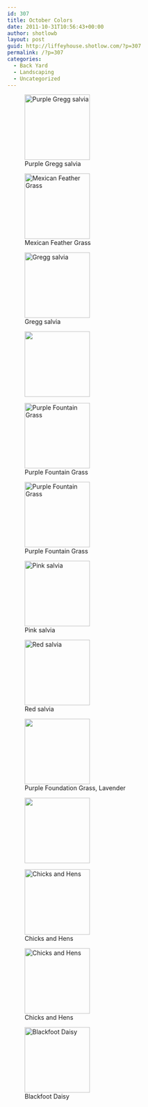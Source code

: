 ```yaml
---
id: 307
title: October Colors
date: 2011-10-31T10:56:43+00:00
author: shotlowb
layout: post
guid: http://liffeyhouse.shotlow.com/?p=307
permalink: /?p=307
categories:
  - Back Yard
  - Landscaping
  - Uncategorized
---
```

<div id='gallery-6' class='gallery galleryid-307 gallery-columns-3 gallery-size-thumbnail'>
  <figure class='gallery-item'> 
  
  <div class='gallery-icon landscape'>
    <a href='http://localhost:4567/wp-content/uploads/2011/10/PA220001.jpg'><img width="150" height="150" src="http://localhost:4567/wp-content/uploads/2011/10/PA220001-150x150.jpg" class="attachment-thumbnail size-thumbnail" alt="Purple Gregg salvia" aria-describedby="gallery-6-308" srcset="http://localhost:4567/wp-content/uploads/2011/10/PA220001-150x150.jpg 150w, http://localhost:4567/wp-content/uploads/2011/10/PA220001-100x100.jpg 100w" sizes="100vw" /></a>
  </div><figcaption class='wp-caption-text gallery-caption' id='gallery-6-308'> Purple Gregg salvia </figcaption></figure><figure class='gallery-item'> 
  
  <div class='gallery-icon portrait'>
    <a href='http://localhost:4567/wp-content/uploads/2011/10/PA220002.jpg'><img width="150" height="150" src="http://localhost:4567/wp-content/uploads/2011/10/PA220002-150x150.jpg" class="attachment-thumbnail size-thumbnail" alt="Mexican Feather Grass" aria-describedby="gallery-6-309" srcset="http://localhost:4567/wp-content/uploads/2011/10/PA220002-150x150.jpg 150w, http://localhost:4567/wp-content/uploads/2011/10/PA220002-100x100.jpg 100w" sizes="100vw" /></a>
  </div><figcaption class='wp-caption-text gallery-caption' id='gallery-6-309'> Mexican Feather Grass </figcaption></figure><figure class='gallery-item'> 
  
  <div class='gallery-icon portrait'>
    <a href='http://localhost:4567/wp-content/uploads/2011/10/PA220003.jpg'><img width="150" height="150" src="http://localhost:4567/wp-content/uploads/2011/10/PA220003-150x150.jpg" class="attachment-thumbnail size-thumbnail" alt="Gregg salvia" aria-describedby="gallery-6-310" srcset="http://localhost:4567/wp-content/uploads/2011/10/PA220003-150x150.jpg 150w, http://localhost:4567/wp-content/uploads/2011/10/PA220003-100x100.jpg 100w" sizes="100vw" /></a>
  </div><figcaption class='wp-caption-text gallery-caption' id='gallery-6-310'> Gregg salvia </figcaption></figure><figure class='gallery-item'> 
  
  <div class='gallery-icon landscape'>
    <a href='http://localhost:4567/wp-content/uploads/2011/10/PA220004.jpg'><img width="150" height="150" src="http://localhost:4567/wp-content/uploads/2011/10/PA220004-150x150.jpg" class="attachment-thumbnail size-thumbnail" alt="" srcset="http://localhost:4567/wp-content/uploads/2011/10/PA220004-150x150.jpg 150w, http://localhost:4567/wp-content/uploads/2011/10/PA220004-100x100.jpg 100w" sizes="100vw" /></a>
  </div></figure><figure class='gallery-item'> 
  
  <div class='gallery-icon portrait'>
    <a href='http://localhost:4567/wp-content/uploads/2011/10/PA220005.jpg'><img width="150" height="150" src="http://localhost:4567/wp-content/uploads/2011/10/PA220005-150x150.jpg" class="attachment-thumbnail size-thumbnail" alt="Purple Fountain Grass" aria-describedby="gallery-6-312" srcset="http://localhost:4567/wp-content/uploads/2011/10/PA220005-150x150.jpg 150w, http://localhost:4567/wp-content/uploads/2011/10/PA220005-100x100.jpg 100w" sizes="100vw" /></a>
  </div><figcaption class='wp-caption-text gallery-caption' id='gallery-6-312'> Purple Fountain Grass </figcaption></figure><figure class='gallery-item'> 
  
  <div class='gallery-icon portrait'>
    <a href='http://localhost:4567/wp-content/uploads/2011/10/PA220006.jpg'><img width="150" height="150" src="http://localhost:4567/wp-content/uploads/2011/10/PA220006-150x150.jpg" class="attachment-thumbnail size-thumbnail" alt="Purple Fountain Grass" aria-describedby="gallery-6-313" srcset="http://localhost:4567/wp-content/uploads/2011/10/PA220006-150x150.jpg 150w, http://localhost:4567/wp-content/uploads/2011/10/PA220006-100x100.jpg 100w" sizes="100vw" /></a>
  </div><figcaption class='wp-caption-text gallery-caption' id='gallery-6-313'> Purple Fountain Grass </figcaption></figure><figure class='gallery-item'> 
  
  <div class='gallery-icon landscape'>
    <a href='http://localhost:4567/wp-content/uploads/2011/10/PA220007.jpg'><img width="150" height="150" src="http://localhost:4567/wp-content/uploads/2011/10/PA220007-150x150.jpg" class="attachment-thumbnail size-thumbnail" alt="Pink salvia" aria-describedby="gallery-6-314" srcset="http://localhost:4567/wp-content/uploads/2011/10/PA220007-150x150.jpg 150w, http://localhost:4567/wp-content/uploads/2011/10/PA220007-100x100.jpg 100w" sizes="100vw" /></a>
  </div><figcaption class='wp-caption-text gallery-caption' id='gallery-6-314'> Pink salvia </figcaption></figure><figure class='gallery-item'> 
  
  <div class='gallery-icon landscape'>
    <a href='http://localhost:4567/wp-content/uploads/2011/10/PA220008.jpg'><img width="150" height="150" src="http://localhost:4567/wp-content/uploads/2011/10/PA220008-150x150.jpg" class="attachment-thumbnail size-thumbnail" alt="Red salvia" aria-describedby="gallery-6-315" srcset="http://localhost:4567/wp-content/uploads/2011/10/PA220008-150x150.jpg 150w, http://localhost:4567/wp-content/uploads/2011/10/PA220008-100x100.jpg 100w" sizes="100vw" /></a>
  </div><figcaption class='wp-caption-text gallery-caption' id='gallery-6-315'> Red salvia </figcaption></figure><figure class='gallery-item'> 
  
  <div class='gallery-icon portrait'>
    <a href='http://localhost:4567/wp-content/uploads/2011/10/PA220009.jpg'><img width="150" height="150" src="http://localhost:4567/wp-content/uploads/2011/10/PA220009-150x150.jpg" class="attachment-thumbnail size-thumbnail" alt="" aria-describedby="gallery-6-316" srcset="http://localhost:4567/wp-content/uploads/2011/10/PA220009-150x150.jpg 150w, http://localhost:4567/wp-content/uploads/2011/10/PA220009-100x100.jpg 100w" sizes="100vw" /></a>
  </div><figcaption class='wp-caption-text gallery-caption' id='gallery-6-316'> Purple Foundation Grass, Lavender </figcaption></figure><figure class='gallery-item'> 
  
  <div class='gallery-icon portrait'>
    <a href='http://localhost:4567/wp-content/uploads/2011/10/PA220010.jpg'><img width="150" height="150" src="http://localhost:4567/wp-content/uploads/2011/10/PA220010-150x150.jpg" class="attachment-thumbnail size-thumbnail" alt="" srcset="http://localhost:4567/wp-content/uploads/2011/10/PA220010-150x150.jpg 150w, http://localhost:4567/wp-content/uploads/2011/10/PA220010-100x100.jpg 100w" sizes="100vw" /></a>
  </div></figure><figure class='gallery-item'> 
  
  <div class='gallery-icon landscape'>
    <a href='http://localhost:4567/wp-content/uploads/2011/10/PA220011.jpg'><img width="150" height="150" src="http://localhost:4567/wp-content/uploads/2011/10/PA220011-150x150.jpg" class="attachment-thumbnail size-thumbnail" alt="Chicks and Hens" aria-describedby="gallery-6-318" srcset="http://localhost:4567/wp-content/uploads/2011/10/PA220011-150x150.jpg 150w, http://localhost:4567/wp-content/uploads/2011/10/PA220011-100x100.jpg 100w" sizes="100vw" /></a>
  </div><figcaption class='wp-caption-text gallery-caption' id='gallery-6-318'> Chicks and Hens </figcaption></figure><figure class='gallery-item'> 
  
  <div class='gallery-icon landscape'>
    <a href='http://localhost:4567/wp-content/uploads/2011/10/PA220012.jpg'><img width="150" height="150" src="http://localhost:4567/wp-content/uploads/2011/10/PA220012-150x150.jpg" class="attachment-thumbnail size-thumbnail" alt="Chicks and Hens" aria-describedby="gallery-6-319" srcset="http://localhost:4567/wp-content/uploads/2011/10/PA220012-150x150.jpg 150w, http://localhost:4567/wp-content/uploads/2011/10/PA220012-100x100.jpg 100w" sizes="100vw" /></a>
  </div><figcaption class='wp-caption-text gallery-caption' id='gallery-6-319'> Chicks and Hens </figcaption></figure><figure class='gallery-item'> 
  
  <div class='gallery-icon portrait'>
    <a href='http://localhost:4567/wp-content/uploads/2011/10/PA220013.jpg'><img width="150" height="150" src="http://localhost:4567/wp-content/uploads/2011/10/PA220013-150x150.jpg" class="attachment-thumbnail size-thumbnail" alt="Blackfoot Daisy" aria-describedby="gallery-6-320" srcset="http://localhost:4567/wp-content/uploads/2011/10/PA220013-150x150.jpg 150w, http://localhost:4567/wp-content/uploads/2011/10/PA220013-100x100.jpg 100w" sizes="100vw" /></a>
  </div><figcaption class='wp-caption-text gallery-caption' id='gallery-6-320'> Blackfoot Daisy </figcaption></figure>
</div>